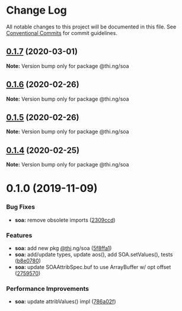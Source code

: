 # Change Log

All notable changes to this project will be documented in this file.
See [Conventional Commits](https://conventionalcommits.org) for commit guidelines.

## [0.1.7](https://github.com/thi-ng/umbrella/compare/@thi.ng/soa@0.1.6...@thi.ng/soa@0.1.7) (2020-03-01)

**Note:** Version bump only for package @thi.ng/soa





## [0.1.6](https://github.com/thi-ng/umbrella/compare/@thi.ng/soa@0.1.5...@thi.ng/soa@0.1.6) (2020-02-26)

**Note:** Version bump only for package @thi.ng/soa





## [0.1.5](https://github.com/thi-ng/umbrella/compare/@thi.ng/soa@0.1.4...@thi.ng/soa@0.1.5) (2020-02-26)

**Note:** Version bump only for package @thi.ng/soa





## [0.1.4](https://github.com/thi-ng/umbrella/compare/@thi.ng/soa@0.1.3...@thi.ng/soa@0.1.4) (2020-02-25)

**Note:** Version bump only for package @thi.ng/soa





# 0.1.0 (2019-11-09)

### Bug Fixes

* **soa:** remove obsolete imports ([2309ccd](https://github.com/thi-ng/umbrella/commit/2309ccd6e581b6f385f4a2720fd2ad5cfb8a0d79))

### Features

* **soa:** add new pkg [@thi](https://github.com/thi).ng/soa ([5f8ffa1](https://github.com/thi-ng/umbrella/commit/5f8ffa175fabc4518f6b931c8c57473ea8ab1a74))
* **soa:** add/update types, update aos(), add SOA.setValues(), tests ([b8e0780](https://github.com/thi-ng/umbrella/commit/b8e07806427041a7ef3413ca47357e3360f6a4c8))
* **soa:** update SOAAttribSpec.buf to use ArrayBuffer w/ opt offset ([2759570](https://github.com/thi-ng/umbrella/commit/27595700ce0df21258dad58e18abf98b8ddb7c30))

### Performance Improvements

* **soa:** update attribValues() impl ([786a02f](https://github.com/thi-ng/umbrella/commit/786a02f66fd0f50e678f3eb048964fadf293db3f))
